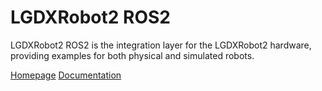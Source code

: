 # LGDXRobot2 ROS2

LGDXRobot2 ROS2 is the integration layer for the LGDXRobot2 hardware, providing examples for both physical and simulated robots.

[Homepage](https://lgdxrobot.bristolgram.uk/cloud/)
[Documentation](https://docs.lgdxrobot.bristolgram.uk/lgdxrobot2/ros2/)